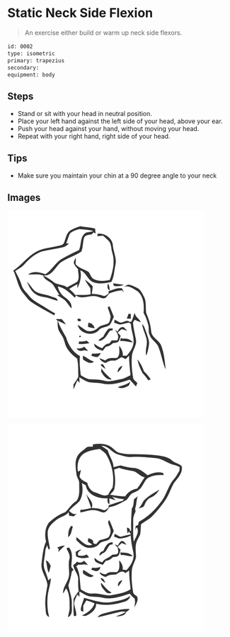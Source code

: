 # Static Neck Side Flexion
> An exercise either build or warm up neck side flexors.

``` 
id: 0002 
type: isometric 
primary: trapezius 
secondary:  
equipment: body 
``` 

## Steps

 - Stand or sit with your head in neutral position.
 - Place your left hand against the left side of your head, above your ear.
 - Push your head against your hand, without moving your head.
 - Repeat with your right hand, right side of your head.

## Tips

 - Make sure you maintain your chin at a 90 degree angle to your neck

## Images

![](./../svg/0002-relaxation.svg)

![](./../svg/0002-tension.svg)
